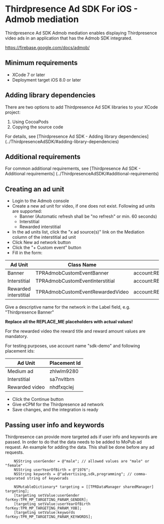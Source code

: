 # Thirdpresence Ad SDK For iOS - Admob mediation

Thirdpresence Ad SDK Admob mediation enables displaying Thirdpresence video ads in an application that has the Admob SDK integrated.

https://firebase.google.com/docs/admob/

## Minimum requirements

- XCode 7 or later
- Deployment target iOS 8.0 or later

## Adding library dependencies

There are two options to add Thirdpresence Ad SDK libraries to your XCode project:

1. Using CocoaPods
2. Copying the source code

For details, see [Thirdpresence Ad SDK - Adding library dependencies] (../ThirdpresenceAdSDK/#adding-library-dependencies) 

## Additional requirements

For common additional requirements, see [Thirdpresence Ad SDK - Additional requirements] (../ThirdpresenceAdSDK/#additional-requirements) 

## Creating an ad unit

- Login to the Admob console
- Create a new ad unit for video, if one does not exist. Following ad units are supported:
    - Banner (Automatic refresh shall be "no refresh" or min. 60 seconds)
    - Interstitial
    - Rewarded interstitial
- In the ad units list, click the "x ad source(s)" link on the Mediation column of the interstitial ad unit
- Click New ad network button
- Click the "+ Custom event" button
- Fill in the form:

| Ad Unit | Class Name | Parameter |
| --- | --- | --- |
| Banner | TPRAdmobCustomEventBanner | account:REPLACE_ME,placementid:REPLACE_ME |
| Interstitial | TPRAdmobCustomEventInterstitial | account:REPLACE_ME,placementid:REPLACE_ME |
| Rewarded interstitial | TPRAdmobCustomEventRewardedVideo | account:REPLACE_ME,placementid:REPLACE_ME,rewardtitle:REPLACE_ME,rewardamount:REPLACE_ME |

Give a descriptive name for the network in the Label field, e.g. "Thirdpresence Banner"

**Replace all the REPLACE_ME placeholders with actual values!**

For the rewarded video the reward title and reward amount values are mandatory.

For testing purposes, use account name "sdk-demo" and following placement ids:

|  Ad Unit | Placement Id | 
| --- | --- |
| Medium ad | zhlwlm9280 | 
| Interstitial | sa7nvltbrn |
| Rewarded video | nhdfxqclej |

- Click the Continue button
- Give eCPM for the Thirdpresence ad network
- Save changes, and the integration is ready

## Passing user info and keywords

Thirdpresence can provide more targeted ads if user info and keywords are passed. In order to do that the data needs to be added to MoPub ad request.
An example for adding the data. This shall be done before any ad requests.
```
    NSString userGender = @"male"; // allowed values are "male" or "female"
    NSString userYearOfBirth = @"1976";
    NSString keywords = @"advertising,sdk,programming"; // comma-separated string of keyworads

    NSMutableDictionary* targeting = [[TPRDataManager sharedManager] targeting];
    [targeting setValue:userGender forKey:TPR_MP_TARGETING_PARAM_GENDER];
    [targeting setValue:userYearOfBirth forKey:TPR_MP_TARGETING_PARAM_YOB];
    [targeting setValue:keywords forKey:TPR_MP_TARGETING_PARAM_KEYWORDS];

```



